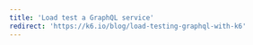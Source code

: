 ```yaml
---
title: 'Load test a GraphQL service'
redirect: 'https://k6.io/blog/load-testing-graphql-with-k6'
---
```

